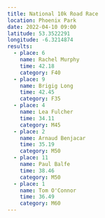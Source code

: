 ```yaml
---
title: National 10k Road Race
location: Phoenix Park
date: 2022-04-10 09:00
latitude: 53.3522291
longitude: -6.3214874
results:
  - place: 6
    name: Rachel Murphy
    time: 42.18
    category: F40
  - place: 9
    name: Brigig Long
    time: 42.45
    category: F35
  - place: 4
    name: Lea Fulcher
    time: 34.11
    category: M45
  - place: 2
    name: Arnaud Benjacar
    time: 35.19
    category: M50
  - place: 11
    name: Paul Balfe
    time: 38.46
    category: M50
  - place: 1
    name: Tom O'Connor
    time: 36.49
    category: M60
---
```

